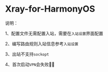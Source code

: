 # Xray-for-HarmonyOS

说明：

1、配置文件无需配置入站，需要在`入站设置`界面配置

2、编写路由规则入站信息参考`入站设置`

3、出站不支持`sockopt`

4、首次启动`VPN`会失败🤷‍♀️
